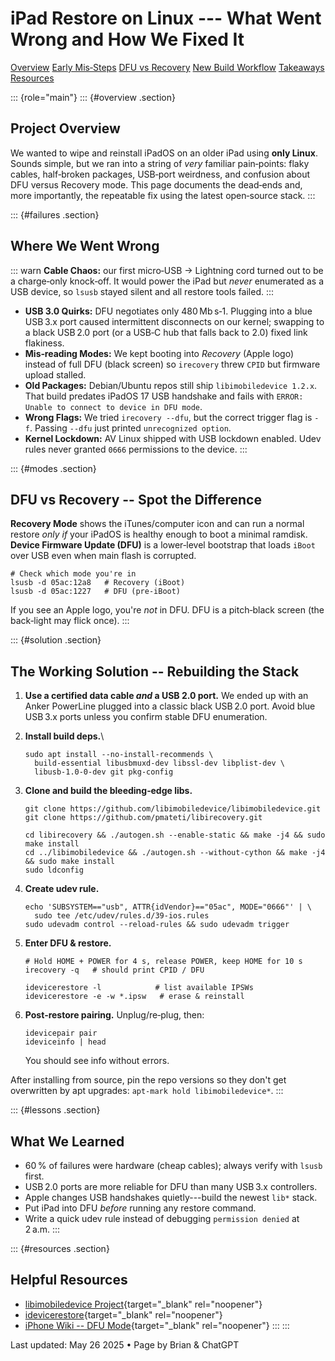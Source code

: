 <div>

# iPad Restore on Linux --- What Went Wrong and How We Fixed It

[Overview](#overview) [Early Mis‑Steps](#failures) [DFU
vs Recovery](#modes) [New Build Workflow](#solution)
[Takeaways](#lessons) [Resources](#resources)

</div>

::: {role="main"}
::: {#overview .section}
## Project Overview

We wanted to wipe and reinstall iPadOS on an older iPad using **only
Linux**. Sounds simple, but we ran into a string of *very* familiar
pain‑points: flaky cables, half‑broken packages, USB‑port weirdness, and
confusion about DFU versus Recovery mode. This page documents the
dead‑ends and, more importantly, the repeatable fix using the latest
open‑source stack.
:::

::: {#failures .section}
## Where We Went Wrong

::: warn
**Cable Chaos:** our first micro‑USB → Lightning cord turned out to be a
charge‑only knock‑off. It would power the iPad but *never* enumerated as
a USB device, so `lsusb` stayed silent and all restore tools failed.
:::

-   **USB 3.0 Quirks:** DFU negotiates only 480 Mb s‑1. Plugging into a
    blue USB 3.x port caused intermittent disconnects on our kernel;
    swapping to a black USB 2.0 port (or a USB‑C hub that falls back to
    2.0) fixed link flakiness.
-   **Mis‑reading Modes:** We kept booting into *Recovery* (Apple logo)
    instead of full DFU (black screen) so `irecovery` threw `CPID` but
    firmware upload stalled.
-   **Old Packages:** Debian/Ubuntu repos still ship
    `libimobiledevice 1.2.x`. That build predates iPadOS 17 USB
    handshake and fails with
    `ERROR: Unable to connect to device in DFU mode`.
-   **Wrong Flags:** We tried `irecovery --dfu`, but the correct trigger
    flag is `-f`. Passing `--dfu` just printed `unrecognized option`.
-   **Kernel Lockdown:** AV Linux shipped with USB lockdown enabled.
    Udev rules never granted `0666` permissions to the device.
:::

::: {#modes .section}
## DFU vs Recovery -- Spot the Difference

**Recovery Mode** shows the iTunes/computer icon and can run a normal
restore *only if* your iPadOS is healthy enough to boot a minimal
ramdisk. **Device Firmware Update (DFU)** is a lower‑level bootstrap
that loads `iBoot` over USB even when main flash is corrupted.

    # Check which mode you're in
    lsusb -d 05ac:12a8   # Recovery (iBoot)
    lsusb -d 05ac:1227   # DFU (pre-iBoot)

If you see an Apple logo, you\'re *not* in DFU. DFU is a pitch‑black
screen (the back‑light may flick once).
:::

::: {#solution .section}
## The Working Solution -- Rebuilding the Stack

1.  **Use a certified data cable *and* a USB 2.0 port.** We ended up
    with an Anker PowerLine plugged into a classic black USB 2.0 port.
    Avoid blue USB 3.x ports unless you confirm stable DFU enumeration.

2.  **Install build deps.**\

        sudo apt install --no-install-recommends \
          build-essential libusbmuxd-dev libssl-dev libplist-dev \
          libusb-1.0-0-dev git pkg-config

3.  **Clone and build the bleeding‑edge libs.**

        git clone https://github.com/libimobiledevice/libimobiledevice.git
        git clone https://github.com/pmateti/libirecovery.git

        cd libirecovery && ./autogen.sh --enable-static && make -j4 && sudo make install
        cd ../libimobiledevice && ./autogen.sh --without-cython && make -j4 && sudo make install
        sudo ldconfig

4.  **Create udev rule.**

        echo 'SUBSYSTEM=="usb", ATTR{idVendor}=="05ac", MODE="0666"' | \
          sudo tee /etc/udev/rules.d/39-ios.rules
        sudo udevadm control --reload-rules && sudo udevadm trigger

5.  **Enter DFU & restore.**

        # Hold HOME + POWER for 4 s, release POWER, keep HOME for 10 s
        irecovery -q   # should print CPID / DFU

        idevicerestore -l            # list available IPSWs
        idevicerestore -e -w *.ipsw   # erase & reinstall

6.  **Post‑restore pairing.** Unplug/re‑plug, then:

        idevicepair pair
        ideviceinfo | head

    You should see info without errors.

After installing from source, pin the repo versions so they don't get
overwritten by apt upgrades: `apt-mark hold libimobiledevice*`.
:::

::: {#lessons .section}
## What We Learned

-   60 % of failures were hardware (cheap cables); always verify with
    `lsusb` first.
-   USB 2.0 ports are more reliable for DFU than many USB 3.x
    controllers.
-   Apple changes USB handshakes quietly---build the newest `lib*`
    stack.
-   Put iPad into DFU *before* running any restore command.
-   Write a quick udev rule instead of debugging `permission denied` at
    2 a.m.
:::

::: {#resources .section}
## Helpful Resources

-   [libimobiledevice
    Project](https://libimobiledevice.org/){target="_blank"
    rel="noopener"}
-   [idevicerestore](https://github.com/libimobiledevice/idevicerestore){target="_blank"
    rel="noopener"}
-   [iPhone Wiki -- DFU
    Mode](https://theiphonewiki.com/wiki/DFU_Mode){target="_blank"
    rel="noopener"}
:::
:::

Last updated: May 26 2025 • Page by Brian & ChatGPT

